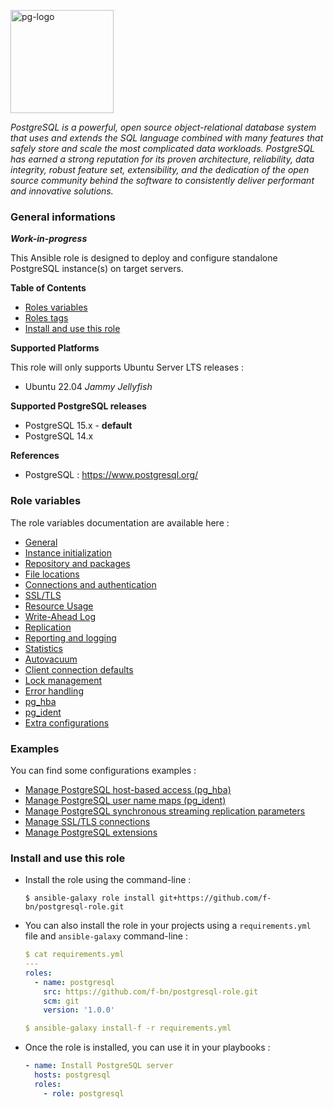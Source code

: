 <p><img src="https://icon-library.com/images/postgresql-icon/postgresql-icon-20.jpg" alt="pg-logo" title="pg" align="top" height=165 /></p>

*PostgreSQL is a powerful, open source object-relational database system that uses and extends the SQL language combined with many features that safely store and scale the most complicated data workloads. PostgreSQL has earned a strong reputation for its proven architecture, reliability, data integrity, robust feature set, extensibility, and the dedication of the open source community behind the software to consistently deliver performant and innovative solutions.*

### General informations

***Work-in-progress***

This Ansible role is designed to deploy and configure standalone PostgreSQL instance(s) on target servers.

**Table of Contents**

  - [Roles variables](#role-variables)
  - [Roles tags](#role-variables)
  - [Install and use this role](#install-and-use-this-role)

**Supported Platforms**

This role will only supports Ubuntu Server LTS releases :

  - Ubuntu 22.04 *Jammy Jellyfish*

**Supported PostgreSQL releases**

  - PostgreSQL 15.x - **default**
  - PostgreSQL 14.x

**References**

  - PostgreSQL : https://www.postgresql.org/

### Role variables

The role variables documentation are available here :

  - [General](docs/variables.md#general)
  - [Instance initialization](docs/variables.md#instance-initialization)
  - [Repository and packages](docs/variables.md#repository-and-packages)
  - [File locations](docs/variables.md#file-locations)
  - [Connections and authentication](docs/variables.md#connections-and-authentications)
  - [SSL/TLS](docs/variables.md#ssltls)
  - [Resource Usage](docs/variables.md#resource-usage-except-wal)
  - [Write-Ahead Log](docs/variables.md#write-ahead-log)
  - [Replication](docs/variables.md#replication)
  - [Reporting and logging](docs/variables.md#reporting-and-logging)
  - [Statistics](docs/variables.md#statistics)
  - [Autovacuum](docs/variables.md#autovacuum)
  - [Client connection defaults](docs/variables.md#client-connection-defaults)
  - [Lock management](docs/variables.md#lock-management)
  - [Error handling](docs/variables.md#error-handling)
  - [pg_hba](docs/variables.md#pg_hba)
  - [pg_ident](docs/variables.md#pg_ident)
  - [Extra configurations](docs/variables.md#extra-configurations)

### Examples

You can find some configurations examples :

- [Manage PostgreSQL host-based access (pg_hba)](docs/examples.md#manage-postgresql-host-based-access-pg_hba)
- [Manage PostgreSQL user name maps (pg_ident)](docs/examples.md#manage-postgresql-user-name-maps-pg_ident)
- [Manage PostgreSQL synchronous streaming replication parameters](docs/examples.md#manage-postgresql-synchronous-streaming-replication-parameters)
- [Manage SSL/TLS connections](docs/examples.md#manage-ssltls-connections)
- [Manage PostgreSQL extensions](docs/examples.md#manage-postgresql-extensions)

### Install and use this role

* Install the role using the command-line :

  ```shell
  $ ansible-galaxy role install git+https://github.com/f-bn/postgresql-role.git
  ```

* You can also install the role in your projects using a `requirements.yml` file and `ansible-galaxy` command-line :

  ```YAML
  $ cat requirements.yml
  ---
  roles:
    - name: postgresql
      src: https://github.com/f-bn/postgresql-role.git
      scm: git
      version: '1.0.0'

  $ ansible-galaxy install-f -r requirements.yml
  ```

* Once the role is installed, you can use it in your playbooks :

  ```yaml
  - name: Install PostgreSQL server
    hosts: postgresql
    roles:
      - role: postgresql
  ```
